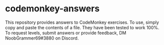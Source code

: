 # codemonkey-answers
This repository provides answers to CodeMonkey exercises. To use, simply copy and paste the contents of a file. They have been tested to work 100%. To request levels, submit answers or provide feedback, DM NoobGrammer69#3880 on Discord.
